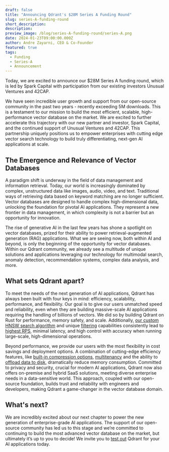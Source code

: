 ```yaml
---
draft: false
title: "Announcing Qdrant's $28M Series A Funding Round"
slug: series-A-funding-round
short_description: 
description:
preview_image: /blog/series-A-funding-round/series-A.png
date: 2024-01-23T09:00:00.000Z
author: Andre Zayarni, CEO & Co-Founder
featured: true
tags:
  - Funding
  - Series-A
  - Announcement
---
```


Today, we are excited to announce our $28M Series A funding round, which is led by Spark Capital with participation from our existing investors Unusual Ventures and 42CAP. 

We have seen incredible user growth and support from our open-source community in the past two years - recently exceeding 5M downloads. This is a testament to our mission to build the most efficient, scalable, high-performance vector database on the market. We are excited to further accelerate this trajectory with our new partner and investor, Spark Capital, and the continued support of Unusual Ventures and 42CAP. This partnership uniquely positions us to empower enterprises with cutting edge vector search technology to build truly differentiating, next-gen AI applications at scale.

## The Emergence and Relevance of Vector Databases

A paradigm shift is underway in the field of data management and information retrieval. Today, our world is increasingly dominated by complex, unstructured data like images, audio, video, and text. Traditional ways of retrieving data based on keyword matching are no longer sufficient. Vector databases are designed to handle complex  high-dimensional data, unlocking the foundation for pivotal AI applications. They represent a new frontier in data management, in which complexity is not a barrier but an opportunity for innovation.

The rise of generative AI in the last few years has shone a spotlight on vector databases, prized for their ability to power retrieval-augmented generation (RAG) applications. What we are seeing now, both within AI and beyond, is only the beginning of the opportunity for vector databases. Within our Qdrant community, we already see a multitude of unique solutions and applications leveraging our technology for multimodal search, anomaly detection, recommendation systems, complex data analysis, and more. 

## What sets Qdrant apart?

To meet the needs of the next generation of AI applications, Qdrant has always been built with four keys in mind: efficiency, scalability, performance, and flexibility. Our goal is to give our users unmatched speed and reliability, even when they are building massive-scale AI applications requiring the handling of billions of vectors. We did so by building Qdrant on Rust for performance, memory safety, and scale. Additionally, [our custom HNSW search algorithm](https://qdrant.tech/articles/filtrable-hnsw/) and unique [filtering](https://qdrant.tech/documentation/concepts/filtering/) capabilities consistently lead to [highest RPS](https://qdrant.tech/benchmarks/), minimal latency, and high control with accuracy when running large-scale, high-dimensional operations. 

Beyond performance, we provide our users with the most flexibility in cost savings and deployment options. A combination of cutting-edge efficiency features, like [built-in compression options](https://qdrant.tech/documentation/guides/quantization/), [multitenancy](https://qdrant.tech/documentation/guides/multiple-partitions/) and the ability to [offload data to disk](https://qdrant.tech/documentation/concepts/storage/), dramatically reduce memory consumption. Committed to privacy and security, crucial for modern AI applications, Qdrant now also offers on-premise and hybrid SaaS solutions, meeting diverse enterprise needs in a data-sensitive world. This approach, coupled with our open-source foundation, builds trust and reliability with engineers and developers, making Qdrant a game-changer in the vector database domain.

## What's next?

We are incredibly excited about our next chapter to power the new generation of enterprise-grade AI applications. The support of our open-source community has led us to this stage and we’re committed to continuing to build the most advanced vector database on the market, but ultimately it’s up to you to decide! We invite you to [test out](https://cloud.qdrant.io/) Qdrant for your AI applications today.

